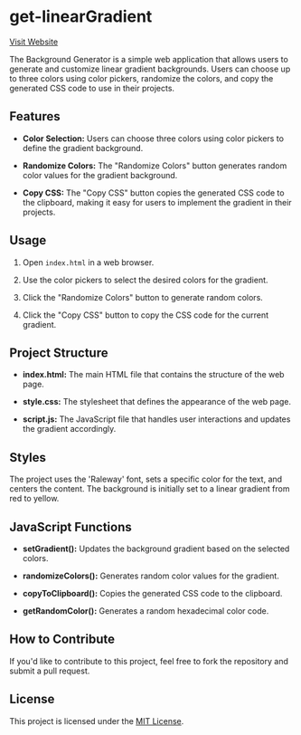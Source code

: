 # get-linearGradient

[Visit Website](https://iamovi.github.io/get-linearGradient/)

The Background Generator is a simple web application that allows users to generate and customize linear gradient backgrounds. Users can choose up to three colors using color pickers, randomize the colors, and copy the generated CSS code to use in their projects.

## Features

- **Color Selection:** Users can choose three colors using color pickers to define the gradient background.

- **Randomize Colors:** The "Randomize Colors" button generates random color values for the gradient background.

- **Copy CSS:** The "Copy CSS" button copies the generated CSS code to the clipboard, making it easy for users to implement the gradient in their projects.

## Usage

1. Open `index.html` in a web browser.

2. Use the color pickers to select the desired colors for the gradient.

3. Click the "Randomize Colors" button to generate random colors.

4. Click the "Copy CSS" button to copy the CSS code for the current gradient.

## Project Structure

- **index.html:** The main HTML file that contains the structure of the web page.

- **style.css:** The stylesheet that defines the appearance of the web page.

- **script.js:** The JavaScript file that handles user interactions and updates the gradient accordingly.

## Styles

The project uses the 'Raleway' font, sets a specific color for the text, and centers the content. The background is initially set to a linear gradient from red to yellow.

## JavaScript Functions

- **setGradient():** Updates the background gradient based on the selected colors.

- **randomizeColors():** Generates random color values for the gradient.

- **copyToClipboard():** Copies the generated CSS code to the clipboard.

- **getRandomColor():** Generates a random hexadecimal color code.

## How to Contribute

If you'd like to contribute to this project, feel free to fork the repository and submit a pull request.

## License

This project is licensed under the [MIT License](LICENSE).